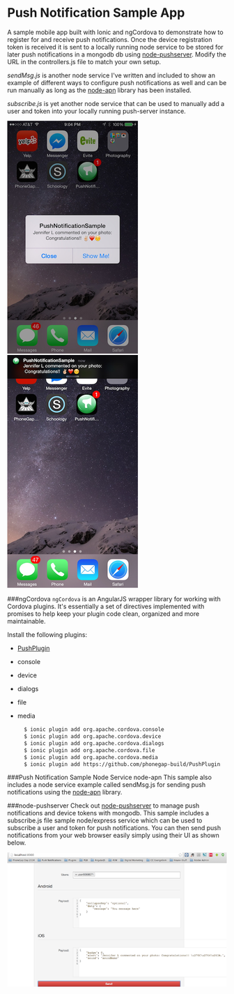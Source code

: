 Push Notification Sample App
============================
A sample mobile app built with Ionic and ngCordova to demonstrate how to register for and receive push notifications. Once
the device registration token is received it is sent to a locally running node service to be stored for later push notifications 
in a mongodb db using [node-pushserver](https://www.npmjs.org/package/node-pushserver). Modify the URL in the controllers.js
 file to match your own setup.

*sendMsg.js* is another node service I've written and included to show an example of different ways to configure push 
notifications as well and can be run manually as long as the [node-apn](https://github.com/argon/node-apn) library has
been installed.

*subscribe.js* is yet another node service that can be used to manually add a user and token into your locally running push-server
instance.


![](screenshots-blog/IMG_0009.jpg) ![](screenshots-blog/IMG_0012.jpg)

###ngCordova
`ngCordova` is an AngularJS wrapper library for working with Cordova plugins. It's essentially a set of directives
implemented with promises to help keep your plugin code clean, organized and more maintainable.  

Install the following plugins:

- [PushPlugin](https://github.com/phonegap-build/PushPlugin)
- console
- device
- dialogs
- file
- media


        $ ionic plugin add org.apache.cordova.console
        $ ionic plugin add org.apache.cordova.device
        $ ionic plugin add org.apache.cordova.dialogs    
        $ ionic plugin add org.apache.cordova.file
        $ ionic plugin add org.apache.cordova.media
        $ ionic plugin add https://github.com/phonegap-build/PushPlugin


###Push Notification Sample Node Service node-apn
This sample also includes a node service example called sendMsg.js for sending push notifications using the [node-apn](https://github.com/argon/node-apn)
library. 
 
###node-pushserver 
Check out [node-pushserver](https://www.npmjs.org/package/node-pushserver) to manage push notifications and device tokens with mongodb. This sample includes a subscribe.js file
sample node/express service which can be used to subscribe a user and token for push notifications. You can then send push notifications
from your web browser easily simply using their UI as shown below. 


![](screenshots-blog/push-server.png) 